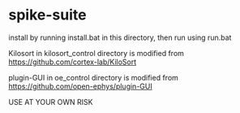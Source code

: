 # spike-suite

install by running install.bat in this directory, then run using run.bat

Kilosort in kilosort_control directory is modified from https://github.com/cortex-lab/KiloSort

plugin-GUI in oe_control directory is modified from https://github.com/open-ephys/plugin-GUI

USE AT YOUR OWN RISK